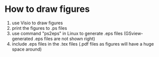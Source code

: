 How to draw figures
========

1. use Visio to draw figures
2. print the figures to .ps files
3. use command "ps2eps" in Linux to generate .eps files (GSview-generated .eps files are not shown right)
4. include .eps files in the .tex files (.pdf files as figures will have a huge space around)
